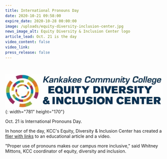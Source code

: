 ```yaml
---
title: International Pronouns Day
date: 2020-10-21 09:58:00
expire_date: 2020-10-28 00:00:00
image: /uploads/equity-diversity-inclusion-center.jpg
news_image_alt: Equity Diversity & Inclusion Center logo
article_lead: Oct. 21 is the day
video_content: false
video_link:
press_release: false
---
```


&nbsp;

![](/uploads/equity-diversity-inclusion-center-article.jpg){: width="781" height="170"}

Oct. 21 is International Pronouns Day.

In honor of the day, KCC's Equity, Diversity & Inclusion Center has created a [flier with links](/Pronouns-Day-2020.pdf) to an educational article and a video.

"Proper use of pronouns makes our campus more inclusive," said Whitney Mittons, KCC coordinator of equity, diversity and inclusion.

&nbsp;